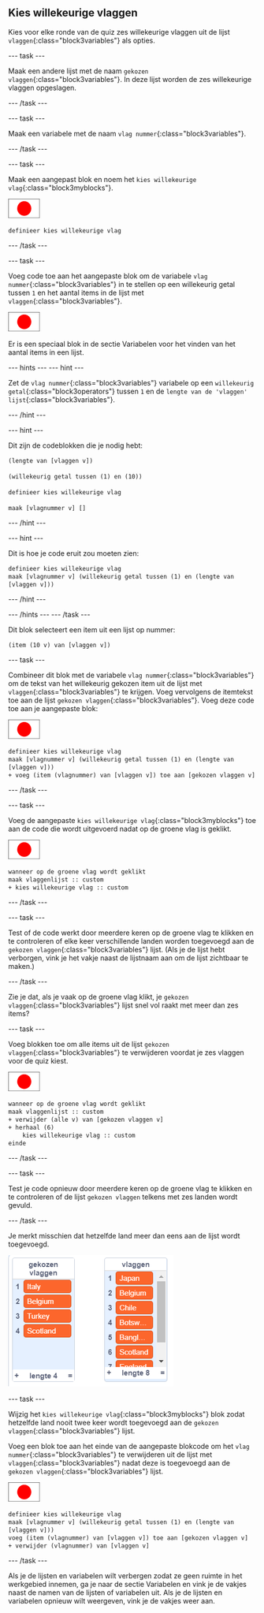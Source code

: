 ## Kies willekeurige vlaggen

Kies voor elke ronde van de quiz zes willekeurige vlaggen uit de lijst `vlaggen`{:class="block3variables"} als opties.

\--- task \---

Maak een andere lijst met de naam `gekozen vlaggen`{:class="block3variables"}. In deze lijst worden de zes willekeurige vlaggen opgeslagen.

\--- /task \---

\--- task \---

Maak een variabele met de naam `vlag nummer`{:class="block3variables"}.

\--- /task \---

\--- task \---

Maak een aangepast blok en noem het `kies willekeurige vlag`{:class="block3myblocks"}.

![Vlag sprite](images/flag-sprite.png)

```blocks3
definieer kies willekeurige vlag
```

\--- /task \---

\--- task \---

Voeg code toe aan het aangepaste blok om de variabele `vlag nummer`{:class="block3variables"} in te stellen op een willekeurig getal tussen `1` en het aantal items in de lijst met `vlaggen`{:class="block3variables"}.

![Vlag sprite](images/flag-sprite.png)

Er is een speciaal blok in de sectie Variabelen voor het vinden van het aantal items in een lijst.

\--- hints \--- \--- hint \---

Zet de `vlag nummer`{:class="block3variables"} variabele op een `willekeurig getal`{:class="block3operators"} tussen `1` en de `lengte van de 'vlaggen' lijst`{:class="block3variables"}.

\--- /hint \---

\--- hint \---

Dit zijn de codeblokken die je nodig hebt:

```blocks3
(lengte van [vlaggen v])

(willekeurig getal tussen (1) en (10))

definieer kies willekeurige vlag

maak [vlagnummer v] []
```

\--- /hint \---

\--- hint \---

Dit is hoe je code eruit zou moeten zien:

```blocks3
definieer kies willekeurige vlag
maak [vlagnummer v] (willekeurig getal tussen (1) en (lengte van [vlaggen v]))
```

\--- /hint \---

\--- /hints \--- \--- /task \---

Dit blok selecteert een item uit een lijst op nummer:

```blocks3
(item (10 v) van [vlaggen v])
```

\--- task \---

Combineer dit blok met de variabele `vlag nummer`{:class="block3variables"} om de tekst van het willekeurig gekozen item uit de lijst met `vlaggen`{:class="block3variables"} te krijgen. Voeg vervolgens de itemtekst toe aan de lijst `gekozen vlaggen`{:class="block3variables"}. Voeg deze code toe aan je aangepaste blok:

![Vlag sprite](images/flag-sprite.png)

```blocks3
definieer kies willekeurige vlag
maak [vlagnummer v] (willekeurig getal tussen (1) en (lengte van [vlaggen v]))
+ voeg (item (vlagnummer) van [vlaggen v]) toe aan [gekozen vlaggen v]
```

\--- /task \---

\--- task \---

Voeg de aangepaste `kies willekeurige vlag`{:class="block3myblocks"} toe aan de code die wordt uitgevoerd nadat op de groene vlag is geklikt.

![Vlag sprite](images/flag-sprite.png)

```blocks3
wanneer op de groene vlag wordt geklikt
maak vlaggenlijst :: custom
+ kies willekeurige vlag :: custom
```

\--- /task \---

\--- task \---

Test of de code werkt door meerdere keren op de groene vlag te klikken en te controleren of elke keer verschillende landen worden toegevoegd aan de `gekozen vlaggen`{:class="block3variables"} lijst. (Als je de lijst hebt verborgen, vink je het vakje naast de lijstnaam aan om de lijst zichtbaar te maken.)

\--- /task \---

Zie je dat, als je vaak op de groene vlag klikt, je `gekozen vlaggen`{:class="block3variables"} lijst snel vol raakt met meer dan zes items?

\--- task \---

Voeg blokken toe om alle items uit de lijst `gekozen vlaggen`{:class="block3variables"} te verwijderen voordat je zes vlaggen voor de quiz kiest.

![Vlag sprite](images/flag-sprite.png)

```blocks3
wanneer op de groene vlag wordt geklikt
maak vlaggenlijst :: custom
+ verwijder (alle v) van [gekozen vlaggen v]
+ herhaal (6)
    kies willekeurige vlag :: custom
einde
```

\--- /task \---

\--- task \---

Test je code opnieuw door meerdere keren op de groene vlag te klikken en te controleren of de lijst `gekozen vlaggen` telkens met zes landen wordt gevuld.

\--- /task \---

Je merkt misschien dat hetzelfde land meer dan eens aan de lijst wordt toegevoegd.

![Dubbele landen](images/duplicate-countries.png)

\--- task \---

Wijzig het `kies willekeurige vlag`{:class="block3myblocks"} blok zodat hetzelfde land nooit twee keer wordt toegevoegd aan de `gekozen vlaggen`{:class="block3variables"} lijst.

Voeg een blok toe aan het einde van de aangepaste blokcode om het `vlag nummer`{:class="block3variables"} te verwijderen uit de lijst met `vlaggen`{:class="block3variables"} nadat deze is toegevoegd aan de `gekozen vlaggen`{:class="block3variables"} lijst.

![Vlag sprite](images/flag-sprite.png)

```blocks3
definieer kies willekeurige vlag
maak [vlagnummer v] (willekeurig getal tussen (1) en (lengte van [vlaggen v]))
voeg (item (vlagnummer) van [vlaggen v]) toe aan [gekozen vlaggen v]
+ verwijder (vlagnummer) van [vlaggen v]
```

\--- /task \---

Als je de lijsten en variabelen wilt verbergen zodat ze geen ruimte in het werkgebied innemen, ga je naar de sectie Variabelen en vink je de vakjes naast de namen van de lijsten of variabelen uit. Als je de lijsten en variabelen opnieuw wilt weergeven, vink je de vakjes weer aan.
